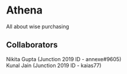 # Athena
All about wise purchasing

## Collaborators 
Nikita Gupta (Junction 2019 ID - annexe#9605)   
Kunal Jain (Junction 2019 ID - kaias77)
